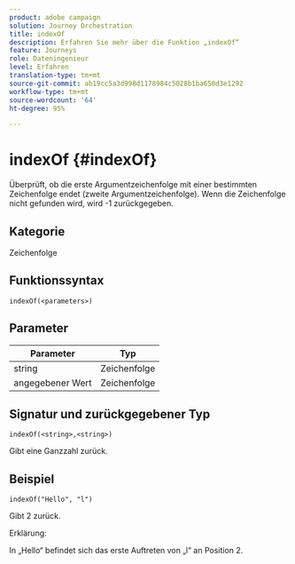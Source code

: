```yaml
---
product: adobe campaign
solution: Journey Orchestration
title: indexOf
description: Erfahren Sie mehr über die Funktion „indexOf“
feature: Journeys
role: Dateningenieur
level: Erfahren
translation-type: tm+mt
source-git-commit: ab19cc5a3d998d1178984c5028b1ba650d3e1292
workflow-type: tm+mt
source-wordcount: '64'
ht-degree: 95%

---
```



# indexOf {#indexOf}

Überprüft, ob die erste Argumentzeichenfolge mit einer bestimmten Zeichenfolge endet (zweite Argumentzeichenfolge). Wenn die Zeichenfolge nicht gefunden wird, wird -1 zurückgegeben.

## Kategorie

Zeichenfolge

## Funktionssyntax

`indexOf(<parameters>)`

## Parameter

| Parameter | Typ |
|-----------|------------------|
| string | Zeichenfolge |
| angegebener Wert | Zeichenfolge |

## Signatur und zurückgegebener Typ

`indexOf(<string>,<string>)`

Gibt eine Ganzzahl zurück.

## Beispiel

`indexOf("Hello", "l")`

Gibt 2 zurück.

Erklärung:

In „Hello“ befindet sich das erste Auftreten von „l“ an Position 2.
